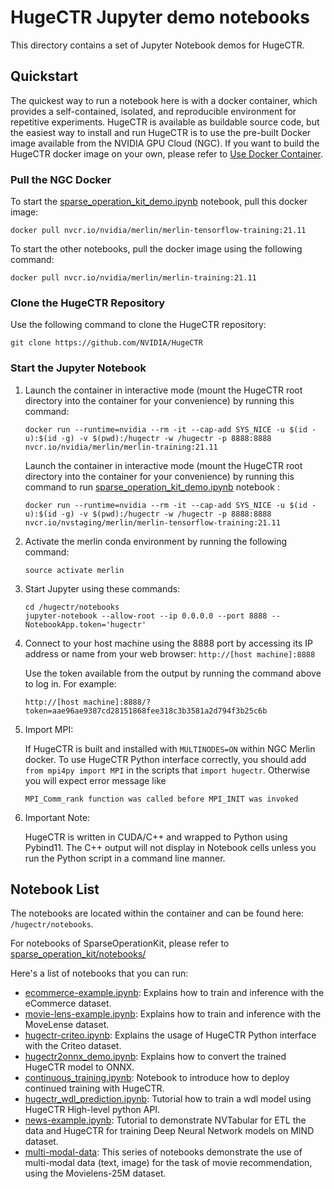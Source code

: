 # HugeCTR Jupyter demo notebooks
This directory contains a set of Jupyter Notebook demos for HugeCTR.

## Quickstart
The quickest way to run a notebook here is with a docker container, which provides a self-contained, isolated, and reproducible environment for repetitive experiments. HugeCTR is available as buildable source code, but the easiest way to install and run HugeCTR is to use the pre-built Docker image available from the NVIDIA GPU Cloud (NGC). If you want to build the HugeCTR docker image on your own, please refer to [Use Docker Container](../docs/mainpage.md#use-docker-container).

### Pull the NGC Docker
To start the [sparse_operation_kit_demo.ipynb](../sparse_operation_kit/notebooks/sparse_operation_kit_demo.ipynb) notebook, pull this docker image:
```
docker pull nvcr.io/nvidia/merlin/merlin-tensorflow-training:21.11
```

To start the other notebooks, pull the docker image using the following command:
```
docker pull nvcr.io/nvidia/merlin/merlin-training:21.11
```

### Clone the HugeCTR Repository
Use the following command to clone the HugeCTR repository:
```
git clone https://github.com/NVIDIA/HugeCTR
```

### Start the Jupyter Notebook

1. Launch the container in interactive mode (mount the HugeCTR root directory into the container for your convenience) by running this command: 
   ```
   docker run --runtime=nvidia --rm -it --cap-add SYS_NICE -u $(id -u):$(id -g) -v $(pwd):/hugectr -w /hugectr -p 8888:8888 nvcr.io/nvidia/merlin/merlin-training:21.11
   ```  
   Launch the container in interactive mode (mount the HugeCTR root directory into the container for your convenience) by running this command to run [sparse_operation_kit_demo.ipynb](../sparse_operation_kit/notebooks/sparse_operation_kit_demo.ipynb) notebook : 
   ```
   docker run --runtime=nvidia --rm -it --cap-add SYS_NICE -u $(id -u):$(id -g) -v $(pwd):/hugectr -w /hugectr -p 8888:8888 nvcr.io/nvstaging/merlin/merlin-tensorflow-training:21.11
   ```

2. Activate the merlin conda environment by running the following command:  
   ```shell.
   source activate merlin
   ```

3. Start Jupyter using these commands: 
   ```
   cd /hugectr/notebooks
   jupyter-notebook --allow-root --ip 0.0.0.0 --port 8888 --NotebookApp.token='hugectr'
   ```

4. Connect to your host machine using the 8888 port by accessing its IP address or name from your web browser: `http://[host machine]:8888`

   Use the token available from the output by running the command above to log in. For example:

   `http://[host machine]:8888/?token=aae96ae9387cd28151868fee318c3b3581a2d794f3b25c6b`

5. Import MPI:

   If HugeCTR is built and installed with `MULTINODES=ON` within NGC Merlin docker. To use HugeCTR Python interface correctly, you should add `from mpi4py import MPI` in the scripts that `import hugectr`. Otherwise you will expect error message like
   ```
   MPI_Comm_rank function was called before MPI_INIT was invoked
   ```
   
6. Important Note:

   HugeCTR is written in CUDA/C++ and wrapped to Python using Pybind11. The C++ output will not display in Notebook cells unless you run the Python script in a command line manner.


## Notebook List
The notebooks are located within the container and can be found here: `/hugectr/notebooks`.

For notebooks of SparseOperationKit, please refer to [sparse_operation_kit/notebooks/](../sparse_operation_kit/notebooks/ReadMe.md)

Here's a list of notebooks that you can run:
- [ecommerce-example.ipynb](ecommerce-example.ipynb): Explains how to train and inference with the eCommerce dataset.
- [movie-lens-example.ipynb](movie-lens-example.ipynb): Explains how to train and inference with the MoveLense dataset.
- [hugectr-criteo.ipynb](hugectr_criteo.ipynb): Explains the usage of HugeCTR Python interface with the Criteo dataset.
- [hugectr2onnx_demo.ipynb](hugectr2onnx_demo.ipynb): Explains how to convert the trained HugeCTR model to ONNX.
- [continuous_training.ipynb](continuous_training.ipynb): Notebook to introduce how to deploy continued training with HugeCTR.
- [hugectr_wdl_prediction.ipynb](hugectr_wdl_prediction.ipynb): Tutorial how to train a wdl model using HugeCTR High-level python API.
- [news-example.ipynb](news-example.ipynb): Tutorial to demonstrate NVTabular for ETL the data and HugeCTR for training Deep Neural Network models on MIND dataset.
- [multi-modal-data](multi-modal-data): This series of notebooks demonstrate the use of multi-modal data (text, image) for the task of movie recommendation, using the Movielens-25M dataset.